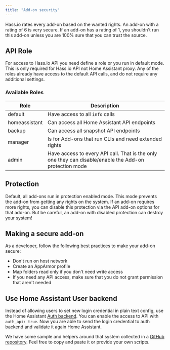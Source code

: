 ```yaml
---
title: "Add-on security"
---
```


Hass.io rates every add-on based on the wanted rights. An add-on with a rating of 6 is very secure. If an add-on has a rating of 1, you shouldn't run this add-on unless you are 100% sure that you can trust the source.

## API Role

For access to Hass.io API you need define a role or you run in default mode. This is only required for Hass.io API not Home Assistant proxy. Any of the roles already have access to the default API calls, and do not require any additional settings.

### Available Roles

| Role          | Description                                                                                            |
| ------------- | ------------------------------------------------------------------------------------------------------ |
| default       | Have access to all `info` calls                                                                        |
| homeassistant | Can access all Home Assistant API endpoints                                                            |
| backup        | Can access all snapshot API endpoints                                                                  |
| manager       | Is for Add-ons that run CLIs and need extended rights                                                  |
| admin         | Have access to every API call. That is the only one they can disable/enable the Add-on protection mode |

## Protection

Default, all add-ons run in protection enabled mode. This mode prevents the add-on from getting any rights on the system. If an add-on requires more rights, you can disable this protection via the API add-on options for that add-on. But be careful, an add-on with disabled protection can destroy your system!

## Making a secure add-on

As a developer, follow the following best practices to make your add-on secure:

- Don't run on host network
- Create an AppArmor profile
- Map folders read only if you don't need write access
- If you need any API access, make sure that you do not grant permission that aren't needed

## Use Home Assistant User backend

Instead of allowing users to set new login credential in plain text config, use the Home Assistant [Auth backend](https://github.com/home-assistant/hassio/blob/dev/API.md#auth--sso-api). You can enable the access to API with `auth_api: true`. Now you are able to send the login credential to auth backend and validate it again Home Assistant.

We have some sample and helpers around that system collected in a [GitHub repository](https://github.com/home-assistant/hassio-auth). Feel free to copy and paste it or provide your own scripts.